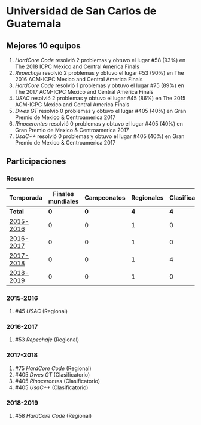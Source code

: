 # Universidad de San Carlos de Guatemala

## Mejores 10 equipos

1. _HardCore Code_ resolvió 2 problemas y obtuvo el lugar #58 (93%) en The 2018 ICPC Mexico and Central America Finals
1. _Repechaje_ resolvió 2 problemas y obtuvo el lugar #53 (90%) en The 2016 ACM-ICPC Mexico and Central America Finals
1. _HardCore Code_ resolvió 1 problemas y obtuvo el lugar #75 (89%) en The 2017 ACM-ICPC Mexico and Central America Finals
1. _USAC_ resolvió 2 problemas y obtuvo el lugar #45 (86%) en The 2015 ACM-ICPC Mexico and Central America Finals
1. _Dwes GT_ resolvió 0 problemas y obtuvo el lugar #405 (40%) en Gran Premio de Mexico & Centroamerica 2017
1. _Rinocerontes_ resolvió 0 problemas y obtuvo el lugar #405 (40%) en Gran Premio de Mexico & Centroamerica 2017
1. _UsaC++_ resolvió 0 problemas y obtuvo el lugar #405 (40%) en Gran Premio de Mexico & Centroamerica 2017

## Participaciones

### Resumen

| Temporada | Finales mundiales | Campeonatos | Regionales | Clasificatorios | Equipos |
| --- | --- | --- | --- | --- | --- |
| **Total** | **0** | **0** | **4** | **4** | **7** |
| [2015-2016](#2015-2016) | 0 | 0 | 1 | 0 | 1 |
| [2016-2017](#2016-2017) | 0 | 0 | 1 | 0 | 1 |
| [2017-2018](#2017-2018) | 0 | 0 | 1 | 4 | 4 |
| [2018-2019](#2018-2019) | 0 | 0 | 1 | 0 | 1 |

### 2015-2016

1. #45 _USAC_ (Regional)

### 2016-2017

1. #53 _Repechaje_ (Regional)

### 2017-2018

1. #75 _HardCore Code_ (Regional)
1. #405 _Dwes GT_ (Clasificatorio)
1. #405 _Rinocerontes_ (Clasificatorio)
1. #405 _UsaC++_ (Clasificatorio)

### 2018-2019

1. #58 _HardCore Code_ (Regional)



